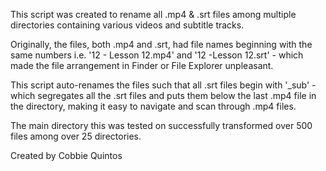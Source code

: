 This script was created to rename all .mp4 & .srt files among multiple directories containing various videos and subtitle tracks.

Originally, the files, both .mp4 and .srt, had file names beginning with the same numbers i.e. '12 - Lesson 12.mp4' and '12 -Lesson 12.srt' - which made the file arrangement in Finder or File Explorer unpleasant. 

This script auto-renames the files such that all .srt files begin with '_sub' - which segregates all the .srt files and puts them below the last .mp4 file in the directory, making it easy to navigate and scan through .mp4 files.

The main directory this was tested on successfully transformed over 500 files among over 25 directories.

Created by Cobbie Quintos